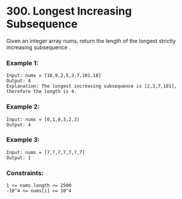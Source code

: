 # 300. Longest Increasing Subsequence

Given an integer array nums, return the length of the longest strictly increasing 
subsequence
.

 

### Example 1:
```
Input: nums = [10,9,2,5,3,7,101,18]
Output: 4
Explanation: The longest increasing subsequence is [2,3,7,101], therefore the length is 4.
```
### Example 2:
```
Input: nums = [0,1,0,3,2,3]
Output: 4
```
### Example 3:
```
Input: nums = [7,7,7,7,7,7,7]
Output: 1
```
 

### Constraints:
```
1 <= nums.length <= 2500
-10^4 <= nums[i] <= 10^4
```
